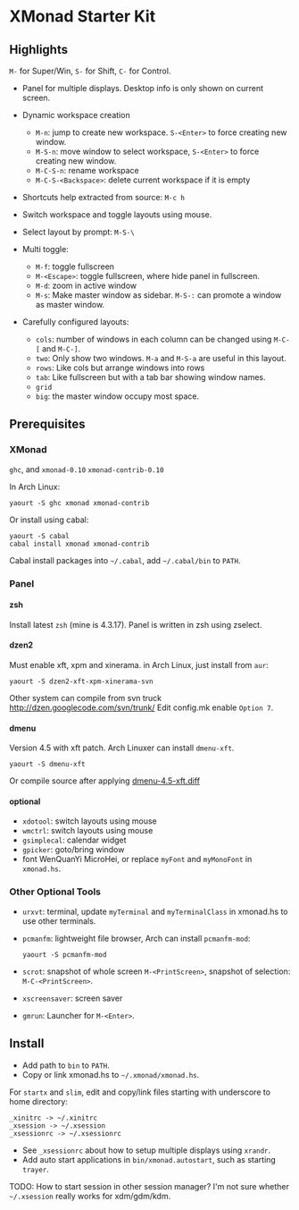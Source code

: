 # XMonad Starter Kit #

## Highlights ##

`M-` for Super/Win, `S-` for Shift, `C-` for Control.

-   Panel for multiple displays. Desktop info is only shown on current screen.
-   Dynamic workspace creation

    -   `M-n`: jump to create new workspace. `S-<Enter>` to force creating
        new window.
    -   `M-S-n`: move window to select workspace, `S-<Enter>` to force creating
        new window.
    -   `M-C-S-n`: rename workspace
    -   `M-C-S-<Backspace>`: delete current workspace if it is empty

-   Shortcuts help extracted from source: `M-c h`
-   Switch workspace and toggle layouts using mouse.
-   Select layout by prompt: `M-S-\`
-   Multi toggle:

    -   `M-f`: toggle fullscreen
    -   `M-<Escape>`: toggle fullscreen, where hide panel in fullscreen.
    -   `M-d`: zoom in active window
    -   `M-s`: Make master window as sidebar. `M-S-:` can promote a window as
        master window.
-   Carefully configured layouts:

    -   `cols`: number of windows in each column can be changed using
        `M-C-[` and `M-C-]`.
    -   `two`: Only show two windows. `M-a` and `M-S-a` are useful in this layout.
    -   `rows`: Like cols but arrange windows into rows
    -   `tab`: Like fullscreen but with a tab bar showing window names.
    -   `grid`
    -   `big`: the master window occupy most space.

## Prerequisites ##

### XMonad ###

`ghc`, and `xmonad-0.10` `xmonad-contrib-0.10`

In Arch Linux:

    yaourt -S ghc xmonad xmonad-contrib

Or install using cabal:

    yaourt -S cabal
    cabal install xmonad xmonad-contrib

Cabal install packages into `~/.cabal`, add `~/.cabal/bin` to `PATH`.

### Panel ###

#### zsh ####

Install latest `zsh` (mine is 4.3.17). Panel is written in zsh using zselect.

#### dzen2 ####

Must enable xft, xpm and xinerama. in Arch Linux, just install from `aur`:

    yaourt -S dzen2-xft-xpm-xinerama-svn

Other system can compile from svn truck http://dzen.googlecode.com/svn/trunk/
Edit config.mk enable `Option 7`.

#### dmenu ####

Version 4.5 with xft patch. Arch Linuxer can install `dmenu-xft`.

    yaourt -S dmenu-xft

Or compile source after applying
[dmenu-4.5-xft.diff](http://darkstar.ist.utl.pt/slackware/addon/slacky/slackware64-13.37/desktop/dmenu-xft/4.5/src/dmenu-4.5-xft.diff)

#### optional ####

-   `xdotool`: switch layouts using mouse
-   `wmctrl`: switch layouts using mouse
-   `gsimplecal`: calendar widget
-   `gpicker`: goto/bring window
-   font WenQuanYi MicroHei, or replace `myFont` and `myMonoFont` in
    `xmonad.hs`.

### Other Optional Tools ###

-   `urxvt`: terminal, update `myTerminal` and `myTerminalClass` in xmonad.hs
    to use other terminals.

-   `pcmanfm`: lightweight file browser, Arch can install `pcmanfm-mod`:

        yaourt -S pcmanfm-mod

-   `scrot`: snapshot of whole screen `M-<PrintScreen>`, snapshot of
    selection: `M-C-<PrintScreen>`.

-   `xscreensaver`: screen saver

-   `gmrun`: Launcher for `M-<Enter>`.

## Install ##

-   Add path to `bin` to `PATH`.
-   Copy or link xmonad.hs to `~/.xmonad/xmonad.hs`.

For `startx` and `slim`, edit and copy/link files starting with underscore to home directory:

    _xinitrc -> ~/.xinitrc
    _xsession -> ~/.xsession
    _xsessionrc -> ~/.xsessionrc

-   See `_xsessionrc` about how to setup multiple displays using `xrandr`.
-   Add auto start applications in `bin/xmonad.autostart`, such as starting `trayer`.

TODO: How to start session in other session manager? I'm not sure whether
`~/.xsession` really works for xdm/gdm/kdm.
